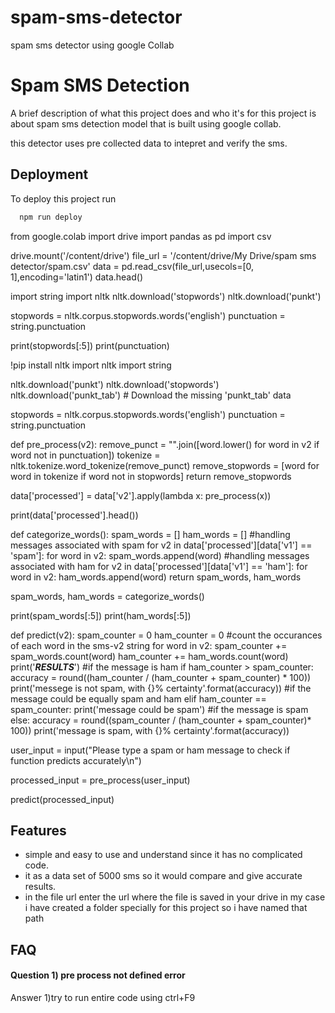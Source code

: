 # spam-sms-detector
spam sms detector using google Collab

# Spam SMS Detection

A brief description of what this project does and who it's for
this project is about spam sms detection model that is built using google collab.

this detector uses pre collected data to intepret and verify the sms.
## Deployment

To deploy this project run

```bash
  npm run deploy
```

from google.colab import drive
import pandas as pd
import csv

drive.mount('/content/drive')
file_url = '/content/drive/My Drive/spam sms detector/spam.csv'
data = pd.read_csv(file_url,usecols=[0, 1],encoding='latin1')
data.head()

import string
import nltk
nltk.download('stopwords')
nltk.download('punkt')

stopwords = nltk.corpus.stopwords.words('english')
punctuation = string.punctuation

print(stopwords[:5])
print(punctuation)

!pip install nltk
import nltk
import string

nltk.download('punkt')
nltk.download('stopwords')
nltk.download('punkt_tab') # Download the missing 'punkt_tab' data

stopwords = nltk.corpus.stopwords.words('english')
punctuation = string.punctuation

def pre_process(v2):
    remove_punct = "".join([word.lower() for word in v2 if word not in punctuation])
    tokenize = nltk.tokenize.word_tokenize(remove_punct)
    remove_stopwords = [word for word in tokenize if word not in stopwords]
    return remove_stopwords

data['processed'] = data['v2'].apply(lambda x: pre_process(x))

print(data['processed'].head())

def categorize_words():
    spam_words = []
    ham_words = []
    #handling messages associated with spam
    for v2 in data['processed'][data['v1'] == 'spam']:
        for word in v2:
            spam_words.append(word)
    #handling messages associated with ham
    for v2 in data['processed'][data['v1'] == 'ham']:
        for word in v2:
            ham_words.append(word)
    return spam_words, ham_words

spam_words, ham_words = categorize_words()

print(spam_words[:5])
print(ham_words[:5])

def predict(v2):
    spam_counter = 0
    ham_counter = 0
    #count the occurances of each word in the sms-v2 string
    for word in v2:
        spam_counter += spam_words.count(word)
        ham_counter += ham_words.count(word)
    print('***RESULTS***')
    #if the message is ham
    if ham_counter > spam_counter:
        accuracy = round((ham_counter / (ham_counter + spam_counter) * 100))
        print('messege is not spam, with {}% certainty'.format(accuracy))
    #if the message could be equally spam and ham
    elif ham_counter == spam_counter:
        print('message could be spam')
    #if the message is spam
    else:
        accuracy = round((spam_counter / (ham_counter + spam_counter)* 100))
        print('message is spam, with {}% certainty'.format(accuracy))

user_input = input("Please type a spam or ham message to check if function predicts accurately\n")

processed_input = pre_process(user_input)

predict(processed_input)
## Features

- simple and easy to use and understand since it has no complicated code.
- it as a data set of 5000 sms so it would compare and give accurate results.
- in the file url enter the url where the file is saved in your drive in my case i have created a folder specially for this project so i have named that path


## FAQ

#### Question 1) pre process not defined error

Answer 1)try to run entire code using ctrl+F9

